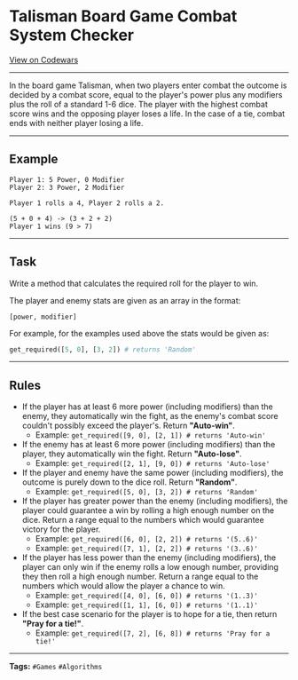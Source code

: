 # Talisman Board Game Combat System Checker

[View on Codewars](https://www.codewars.com/kata/541837036d821665ee0006c2/python)

---

In the board game Talisman, when two players enter combat the outcome is decided by a combat score, equal to the player's power plus any modifiers plus the roll of a standard 1-6 dice. The player with the highest combat score wins and the opposing player loses a life. In the case of a tie, combat ends with neither player losing a life.

---

## Example

```
Player 1: 5 Power, 0 Modifier
Player 2: 3 Power, 2 Modifier

Player 1 rolls a 4, Player 2 rolls a 2.

(5 + 0 + 4) -> (3 + 2 + 2)
Player 1 wins (9 > 7)
```

---

## Task
Write a method that calculates the required roll for the player to win.

The player and enemy stats are given as an array in the format:

```
[power, modifier]
```

For example, for the examples used above the stats would be given as:

```python
get_required([5, 0], [3, 2]) # returns 'Random'
```

---

## Rules
- If the player has at least 6 more power (including modifiers) than the enemy, they automatically win the fight, as the enemy's combat score couldn't possibly exceed the player's. Return **"Auto-win"**.
  - Example: `get_required([9, 0], [2, 1]) # returns 'Auto-win'`
- If the enemy has at least 6 more power (including modifiers) than the player, they automatically win the fight. Return **"Auto-lose"**.
  - Example: `get_required([2, 1], [9, 0]) # returns 'Auto-lose'`
- If the player and enemy have the same power (including modifiers), the outcome is purely down to the dice roll. Return **"Random"**.
  - Example: `get_required([5, 0], [3, 2]) # returns 'Random'`
- If the player has greater power than the enemy (including modifiers), the player could guarantee a win by rolling a high enough number on the dice. Return a range equal to the numbers which would guarantee victory for the player.
  - Example: `get_required([6, 0], [2, 2]) # returns '(5..6)'`
  - Example: `get_required([7, 1], [2, 2]) # returns '(3..6)'`
- If the player has less power than the enemy (including modifiers), the player can only win if the enemy rolls a low enough number, providing they then roll a high enough number. Return a range equal to the numbers which would allow the player a chance to win.
  - Example: `get_required([4, 0], [6, 0]) # returns '(1..3)'`
  - Example: `get_required([1, 1], [6, 0]) # returns '(1..1)'`
- If the best case scenario for the player is to hope for a tie, then return **"Pray for a tie!"**.
  - Example: `get_required([7, 2], [6, 8]) # returns 'Pray for a tie!'`

---

**Tags:** `#Games` `#Algorithms`